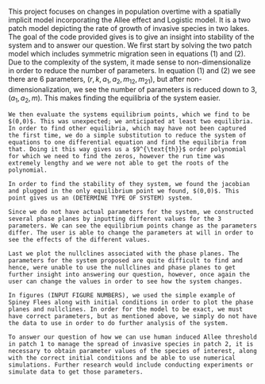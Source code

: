 This project focuses on changes in population overtime with a spatially implicit model incorporating the Allee effect and Logistic model. 
    It is a two patch model depicting the rate of growth of invasive species in two lakes. The goal of the code provided gives is to give an insight into stability of the system and to answer our question. We first start by solving the two patch model which includes symmetric migration seen in equations (1) and (2). Due to the complexity of the system, it made sense to non-dimensionalize in order to reduce the number of parameters. In equation (1) and (2) we see there are 6 parameters, $(r,k,a_1,a_2,m_{12},m_{21})$, but after non-dimensionalization, we see the number of parameters is reduced down to 3, $(a_1,a_2,m)$. This makes finding the equilibria of the system easier. 
    
    We then evaluate the systems equilibrium points, which we find to be $(0,0)$. This was unexpected; we anticipated at least two equilibria. In order to find other equilibria, which may have not been captured the first time, we do a simple substitution to reduce the system of equations to one differential equation and find the equilibria from that. Doing it this way gives us a $9^{\text{th}}$ order polynomial for which we need to find the zeros, however the run time was extremely lengthy and we were not able to get the roots of the polynomial. 

    In order to find the stability of they system, we found the jacobian and plugged in the only equilibrium point we found, $(0,0)$. This point gives us an (DETERMINE TYPE OF SYSTEM) system. 

    Since we do not have actual parameters for the system, we constructed several phase planes by inputting different values for the 3 parameters. We can see the equilibrium points change as the parameters differ. The user is able to change the parameters at will in order to see the effects of the different values.

    Last we plot the nullclines associated with the phase planes. The parameters for the system proposed are quite difficult to find and hence, were unable to use the nullclines and phase planes to get further insight into answering our question, however, once again the user can change the values in order to see how the system changes. 
    
    In figures (INPUT FIGURE NUMBERS), we used the simple example of Spiney Flees along with initial conditions in order to plot the phase planes and nullclines. In order for the model to be exact, we must have correct parameters, but as mentioned above, we simply do not have the data to use in order to do further analysis of the system. 

    To answer our question of how we can use human induced Allee threshold in patch 1 to manage the spread of invasive species in patch 2, it is necessary to obtain parameter values of the species of interest, along with the correct initial conditions and be able to use numerical simulations. Further research would include conducting experiments or simulate data to get those parameters.
